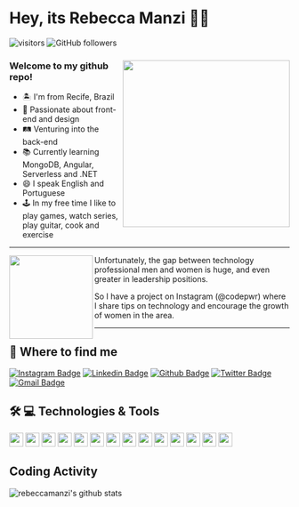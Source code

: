 # Hey, its Rebecca Manzi :woman_technologist:

![visitors](https://visitor-badge.glitch.me/badge?page_id=rebeccamanzi.visitor-badge)
![GitHub followers](https://img.shields.io/github/followers/rebeccamanzi?style=social)

<div align="center">
 
 <img src="https://i.ibb.co/w75shzG/Stuck-at-Home-Sitting-On-Floor.png" min-width="300px" max-width="300px" width="300px" align="right">

<h3 align=left> Welcome to my github repo! </h3>
 <ul align="left">
  <li> 🏝 I'm from Recife, Brazil </li>
  <li> 💜 Passionate about front-end and design </li>
  <li> 🛤 Venturing into the back-end </li>
  <li> 📚 Currently learning MongoDB, Angular, Serverless and .NET </li>
  <li> 😄 I speak English and Portuguese </li>
  <li> 🕹 In my free time I like to play games, watch series, play guitar, cook and exercise </li>
 </ul>

</div>

----
 
<img src="https://i.ibb.co/dmBC0yR/We-Are-Women-Power.png" min-width="100px" max-width="200px" width="150px" align="left">
<p align="right"> 
 <p> Unfortunately, the gap between technology professional men and women is huge, and even greater in leadership positions. <p>
 <p> So I have a project on Instagram (@codepwr) where I share tips on technology and encourage the growth of women in the area. <p>
</p>

----
 
## 🤗 Where to find me
 
[![Instagram Badge](https://img.shields.io/badge/-instagram-C13584?style=flat-square&labelColor=C13584&logo=instagram&logoColor=white&link=https://www.instagram.com/codepwr/)](https://www.instagram.com/codepwr/)
[![Linkedin Badge](https://img.shields.io/badge/-linkedin-blue?style=flat-square&logo=Linkedin&logoColor=white&link=https://www.linkedin.com/in/rebeccamanzi/)](https://www.linkedin.com/in/rebeccamanzi/)
[![Github Badge](https://img.shields.io/badge/-github-000?style=flat-square&logo=Github&logoColor=white&link=https://github.com/rebeccamanzi)](https://github.com/rebeccamanzi)
[![Twitter Badge](https://img.shields.io/badge/-twitter-1ca0f1?style=flat-square&labelColor=1ca0f1&logo=twitter&logoColor=white&link=https://twitter.com/lgdbittencourt)](https://twitter.com/rebeccacmanzi)
[![Gmail Badge](https://img.shields.io/badge/-gmail-c14438?style=flat-square&logo=Gmail&logoColor=white&link=mailto:rebeccamanzi@gmail.com)](mailto:rebeccamanzi@gmail.com)

## 🛠 💻 Technologies & Tools

<p>

<img src="https://img.shields.io/badge/javascript-%23F7DF1E.svg?&style=for-the-badge&logo=javascript&logoColor=black" height="25"/>
<img src="https://img.shields.io/badge/typescript%20-%23007ACC.svg?&style=for-the-badge&logo=typescript&logoColor=white" height="25"/>
<img src="https://img.shields.io/badge/node.js%20-%2343853D.svg?&style=for-the-badge&logo=node.js&logoColor=white" height="25"/>
<img src="https://img.shields.io/badge/express.js%20-%23404d59.svg?&style=for-the-badge" height="25"/>
<img src="https://img.shields.io/badge/vuejs%20-%2335495e.svg?&style=for-the-badge&logo=vue.js&logoColor=%234FC08D" height="25"/>
<img src="https://img.shields.io/badge/react%20-%2320232a.svg?&style=for-the-badge&logo=react&logoColor=%2361DAFB" height="25"/>
<img src="https://img.shields.io/badge/angular%20-%23DD0031.svg?&style=for-the-badge&logo=angular&logoColor=white" height="25"/>
<img src="https://img.shields.io/badge/bootstrap%20-%23563D7C.svg?&style=for-the-badge&logo=bootstrap&logoColor=white" height="25"/>
<img src="https://img.shields.io/badge/-npm-CB3837?style=flat-square&logo=npm" height="25"/>
<img src="https://img.shields.io/badge/-GitHub-181717?style=flat-square&logo=github" height="25"/>
<img src="https://img.shields.io/badge/MongoDB-%234ea94b.svg?&style=for-the-badge&logo=mongodb&logoColor=white" height="25"/>
<img src="https://img.shields.io/badge/dotnet-net%23239120.svg?color=5C2D91&style=for-the-badge&logo=.net&logoColor=white" height="25"/>
<img src="https://img.shields.io/badge/Microsoft%20Azure-0089D6?logo=microsoft-azure&logoColor=white&style=for-the-badge" height="25"/>
<img src="https://img.shields.io/badge/c%23%20-%23239120.svg?&style=for-the-badge&logo=c-sharp&logoColor=white" height="25"/>

</p>

## Coding Activity

<p>
  <img src="https://github-readme-stats.vercel.app/api?username=rebeccamanzi&show_icons=true&theme=dracula" alt="rebeccamanzi's github stats" />
</p>

